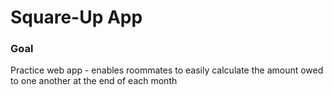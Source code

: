 # Square-Up App

### Goal
Practice web app - enables roommates to easily calculate the amount owed to one another at the end of each month